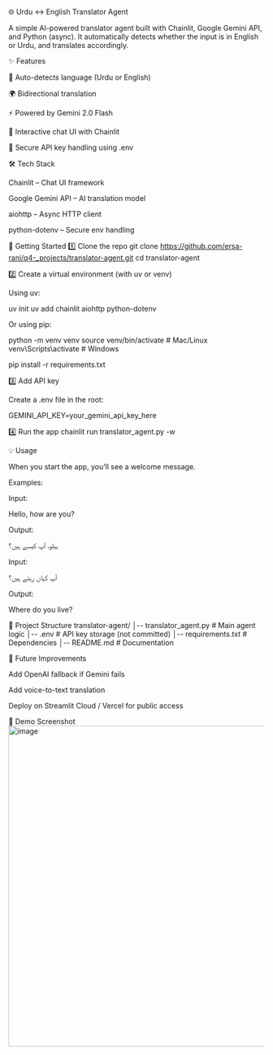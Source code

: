 🌐 Urdu ↔ English Translator Agent

A simple AI-powered translator agent built with Chainlit, Google Gemini API, and Python (async).
It automatically detects whether the input is in English or Urdu, and translates accordingly.

✨ Features

🔄 Auto-detects language (Urdu or English)

🌍 Bidirectional translation

⚡ Powered by Gemini 2.0 Flash

🎨 Interactive chat UI with Chainlit

🔐 Secure API key handling using .env

🛠️ Tech Stack

Chainlit
 – Chat UI framework

Google Gemini API
 – AI translation model

aiohttp
 – Async HTTP client

python-dotenv
 – Secure env handling

🚀 Getting Started
1️⃣ Clone the repo
git clone https://github.com/ersa-rani/q4-_projects/translator-agent.git
cd translator-agent

2️⃣ Create a virtual environment (with uv or venv)

Using uv:

uv init
uv add chainlit aiohttp python-dotenv


Or using pip:

python -m venv venv
source venv/bin/activate   # Mac/Linux
venv\Scripts\activate      # Windows

pip install -r requirements.txt

3️⃣ Add API key

Create a .env file in the root:

GEMINI_API_KEY=your_gemini_api_key_here

4️⃣ Run the app
chainlit run translator_agent.py -w

💡 Usage

When you start the app, you’ll see a welcome message.

Examples:

Input:

Hello, how are you?


Output:

ہیلو، آپ کیسے ہیں؟


Input:

آپ کہاں رہتے ہیں؟


Output:

Where do you live?

📂 Project Structure
translator-agent/
│-- translator_agent.py   # Main agent logic
│-- .env                  # API key storage (not committed)
│-- requirements.txt      # Dependencies
│-- README.md             # Documentation

🔮 Future Improvements

Add OpenAI fallback if Gemini fails

Add voice-to-text translation

Deploy on Streamlit Cloud / Vercel for public access

📸 Demo Screenshot
<img width="1053" height="631" alt="image" src="https://github.com/user-attachments/assets/cae38f0d-4c9e-40d9-ad5c-6aa382b4eed3" />

